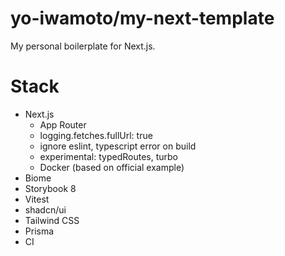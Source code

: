 # yo-iwamoto/my-next-template

My personal boilerplate for Next.js.

# Stack

- Next.js
  - App Router
  - logging.fetches.fullUrl: true
  - ignore eslint, typescript error on build
  - experimental: typedRoutes, turbo
  - Docker (based on official example)
- Biome
- Storybook 8
- Vitest
- shadcn/ui
- Tailwind CSS
- Prisma
- CI
